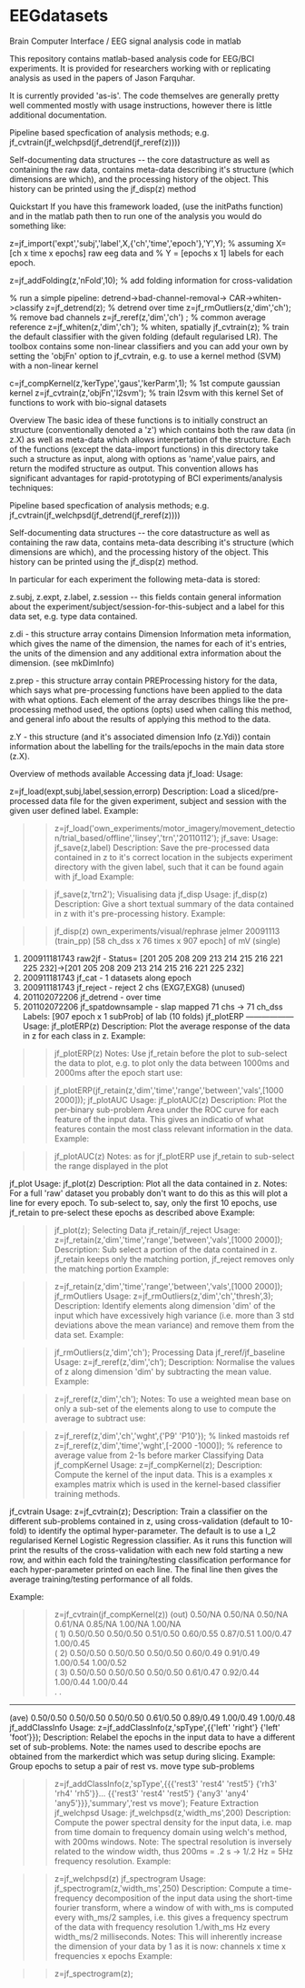# EEGdatasets

Brain Computer Interface / EEG signal analysis code in matlab

This repository contains matlab-based analysis code for EEG/BCI experiments. It is provided for researchers working with or replicating analysis as used in the papers of Jason Farquhar.

It is currently provided 'as-is'. The code themselves are generally pretty well commented mostly with usage instructions, however there is little additional documentation.

Pipeline based specfication of analysis methods; e.g. jf_cvtrain(jf_welchpsd(jf_detrend(jf_reref(z))))

Self-documenting data structures -- the core datastructure as well as containing the raw data, contains meta-data describing it's structure (which dimensions are which), and the processing history of the object. This history can be printed using the jf_disp(z) method

Quickstart
If you have this framework loaded, (use the initPaths function) and in the matlab path then to run one of the analysis you would do something like:

z=jf_import('expt','subj','label',X,{'ch','time','epoch'},'Y',Y);
% assuming X=[ch x time x epochs] raw eeg data and
% Y  = [epochs x 1] labels for each epoch.

z=jf_addFolding(z,'nFold',10); % add folding information for cross-validation

% run a simple pipeline: detrend->bad-channel-removal->
CAR->whiten->classify
z=jf_detrend(z); % detrend over time
z=jf_rmOutliers(z,'dim','ch'); % remove bad channels
z=jf_reref(z,'dim','ch') ; % common average reference
z=jf_whiten(z,'dim','ch'); % whiten, spatially
jf_cvtrain(z); % train the default classifier with the given folding (default regularised LR).
The toolbox contains some non-linear classifiers and you can add your own by setting the 'objFn' option to jf_cvtrain, e.g. to use a kernel method (SVM) with a non-linear kernel

c=jf_compKernel(z,'kerType','gaus','kerParm',1); % 1st compute gaussian kernel
z=jf_cvtrain(z,'objFn','l2svm'); % train l2svm with this kernel
Set of functions to work with bio-signal datasets

Overview
The basic idea of these functions is to initially construct an structure (conventionally denoted a 'z') which contains both the raw data (in z.X) as well as meta-data which allows interpertation of the structure. Each of the functions (except the data-import functions) in this directory take such a structure as input, along with options as 'name',value pairs, and return the modifed structure as output. This convention allows has significant advantages for rapid-prototyping of BCI experiments/analysis techniques:

Pipeline based specfication of analysis methods; e.g. jf_cvtrain(jf_welchpsd(jf_detrend(jf_reref(z))))

Self-documenting data structures -- the core datastructure as well as containing the raw data, contains meta-data describing it's structure (which dimensions are which), and the processing history of the object. This history can be printed using the jf_disp(z) method.

In particular for each experiment the following meta-data is stored:

z.subj, z.expt, z.label, z.session -- this fields contain general information about the experiment/subject/session-for-this-subject and a label for this data set, e.g. type data contained.

z.di - this structure array contains Dimension Information meta information, which gives the name of the dimension, the names for each of it's entries, the units of the dimension and any additional extra information about the dimension. (see mkDimInfo)

z.prep - this structure array contain PREProcessing history for the data, which says what pre-processing functions have been applied to the data with what options. Each element of the array describes things like the pre-processing method used, the options (opts) used when calling this method, and general info about the results of applying this method to the data.

z.Y - this structure (and it's associated dimension Info (z.Ydi)) contain information about the labelling for the trails/epochs in the main data store (z.X).

Overview of methods available
Accessing data
jf_load: Usage:

z=jf_load(expt,subj,label,session,errorp)
Description: Load a sliced/pre-processed data file for the given experiment, subject and session with the given user defined label. Example:

>> z=jf_load('own_experiments/motor_imagery/movement_detection/trial_based/offline','linsey','trn','20110112');
jf_save: Usage: jf_save(z,label) Description: Save the pre-processed data contained in z to it's correct location in the subjects experiment directory with the given label, such that it can be found again with jf_load Example:

>> jf_save(z,'trn2');
Visualising data
jf_disp
Usage: jf_disp(z) Description: Give a short textual summary of the data contained in z with it's pre-processing history. Example:

>> jf_disp(z)
own_experiments/visual/rephrase 	 jelmer 	 20091113 	 (train_pp)
[58 ch_dss x 76 times x 907 epoch] of mV (single)
 1) 200911181743         raw2jf - Status= [201 205 208 209 213 214 215 216 221 225 232]->[201 205 208 209 213 214 215 216 221 225 232]
 2) 200911181743         jf_cat - 1 datasets along epoch
 3) 200911181743      jf_reject - reject 2 chs (EXG7,EXG8)  (unused)
 4) 201102072206     jf_detrend - over time 
 5) 201102072206 jf_spatdownsample - slap mapped 71 chs -> 71 ch_dss
Labels: [907 epoch x 1 subProb] of lab	(10 folds)
jf_plotERP —————— Usage: jf_plotERP(z) Description: Plot the average response of the data in z for each class in z. Example:

>> jf_plotERP(z)
Notes: Use jf_retain before the plot to sub-select the data to plot, e.g. to plot only the data between 1000ms and 2000ms after the epoch start use:

>> jf_plotERP(jf_retain(z,'dim','time','range','between','vals',[1000 2000]));
jf_plotAUC Usage: jf_plotAUC(z) Description: Plot the per-binary sub-problem Area under the ROC curve for each feature of the input data. This gives an indicatio of what features contain the most class relevant information in the data. Example:

>> jf_plotAUC(z)
Notes: as for jf_plotERP use jf_retain to sub-select the range displayed in the plot

jf_plot Usage: jf_plot(z) Description: Plot all the data contained in z. Notes: For a full 'raw' dataset you probably don't want to do this as this will plot a line for every epoch. To sub-select to, say, only the first 10 epochs, use jf_retain to pre-select these epochs as described above Example:

>> jf_plot(z);
Selecting Data
jf_retain/jf_reject Usage: z=jf_retain(z,'dim','time','range','between','vals',[1000 2000]); Description: Sub select a portion of the data contained in z. jf_retain keeps only the matching portion, jf_reject removes only the matching portion Example:

>> z=jf_retain(z,'dim','time','range','between','vals',[1000 2000]);
jf_rmOutliers Usage: z=jf_rmOutliers(z,'dim','ch','thresh’,3); Description: Identify elements along dimension 'dim' of the input which have excessively high variance (i.e. more than 3 std deviations above the mean variance) and remove them from the data set. Example:

>> jf_rmOutliers(z,'dim','ch');
Processing Data
jf_reref/jf_baseline Usage: z=jf_reref(z,'dim','ch’); Description: Normalise the values of z along dimension 'dim' by subtracting the mean value. Example:

>> z=jf_reref(z,'dim','ch');
Notes: To use a weighted mean base on only a sub-set of the elements along to use to compute the average to subtract use:

>> z=jf_reref(z,'dim','ch','wght',{'P9' 'P10'});    % linked mastoids ref
>> z=jf_reref(z,'dim','time','wght',[-2000 -1000]); % reference to average value from 2-1s before marker
Classifying Data
jf_compKernel Usage: z=jf_compKernel(z); Description: Compute the kernel of the input data. This is a examples x examples matrix which is used in the kernel-based classifier training methods.

jf_cvtrain Usage: z=jf_cvtrain(z); Description: Train a classifier on the different sub-problems contained in z, using cross-validation (default to 10-fold) to identify the optimal hyper-parameter. The default is to use a l_2 regularised Kernel Logistic Regression classifier. As it runs this function will print the results of the cross-validation with each new fold starting a new row, and within each fold the training/testing classification performance for each hyper-parameter printed on each line. The final line then gives the average training/testing performance of all folds.

Example:

>> z=jf_cvtrain(jf_compKernel(z))
(out)	0.50/NA  	0.50/NA  	0.50/NA  	0.61/NA  	0.85/NA  	1.00/NA  	1.00/NA  	
(  1)	0.50/0.50	0.50/0.50	0.51/0.50	0.60/0.55	0.87/0.51	1.00/0.47	1.00/0.45	
(  2)	0.50/0.50	0.50/0.50	0.50/0.50	0.60/0.49	0.91/0.49	1.00/0.54	1.00/0.52	
(  3)	0.50/0.50	0.50/0.50	0.50/0.50	0.61/0.47	0.92/0.44	1.00/0.44	1.00/0.44	
.
.
-------------------------
(ave)	0.50/0.50	0.50/0.50	0.50/0.50	0.61/0.50	0.89/0.49	1.00/0.49	1.00/0.48	
jf_addClassInfo Usage: z=jf_addClassInfo(z,'spType',{{'left' 'right'} {'left' 'foot’}}); Description: Relabel the epochs in the input data to have a different set of sub-problems. Note: the names used to describe epochs are obtained from the markerdict which was setup during slicing. Example: Group epochs to setup a pair of rest vs. move type sub-problems

>> z=jf_addClassInfo(z,'spType',{{{'rest3' 'rest4' 'rest5'} {'rh3' 'rh4' 'rh5'}}...
                         {{'rest3' 'rest4' 'rest5'} {'any3' 'any4' 'any5'}}},'summary','rest vs move'); 
Feature Extraction
jf_welchpsd Usage: jf_welchpsd(z,'width_ms',200) Description: Compute the power spectral density for the input data, i.e. map from time domain to frequency domain using welch's method, with 200ms windows.
Note: The spectral resolution is inversely related to the window width, thus 200ms = .2 s -> 1/.2 Hz = 5Hz frequency resolution. Example:

>> z=jf_welchpsd(z)
jf_spectrogram Usage: jf_spectrogram(z,'width_ms',250) Description: Compute a time-frequency decomposition of the input data using the short-time fourier transform, where a window of with with_ms is computed every with_ms/2 samples, i.e. this gives a frequency spectrum of the data with frequency resolution 1./with_ms Hz every width_ms/2 milliseconds. Notes: This will inherently increase the dimension of your data by 1 as it is now: channels x time x frequencies x epochs Example:

>> z=jf_spectrogram(z);
